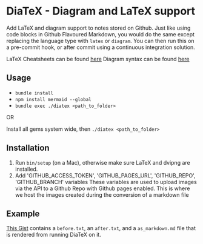 # DiaTeX - Diagram and LaTeX support 

Add LaTeX and diagram support to notes stored on Github.
Just like using code blocks in Github Flavoured Markdown, you would do the same except replacing the language type
with `latex` or `diagram`. You can then run this on a pre-commit hook, or after commit using a continuous integration
solution.

LaTeX Cheatsheets can be found [here](https://wch.github.io/latexsheet/)
Diagram syntax can be found [here](https://knsv.github.io/mermaid/)

Usage
---

- `bundle install`
- `npm install mermaid --global`
- `bundle exec ./diatex <path_to_folder>`

OR

Install all gems system wide, then `./diatex <path_to_folder>`

Installation
---

1. Run `bin/setup` (on a Mac), otherwise make sure LaTeX and dvipng are installed.
2. Add 'GITHUB_ACCESS_TOKEN', 'GITHUB_PAGES_URL', 'GITHUB_REPO', 'GITHUB_BRANCH' variables
   These variables are used to upload images via the API to a Github Repo with Github pages enabled.
   This is where we host the images created during the conversion of a markdown file

Example
---
[This Gist](https://gist.github.com/jules2689/a6c812caac02c5c2956a70ef7e2a29c8) contains a `before.txt`, an `after.txt`, and a `as_markdown.md` file that is rendered from running DiaTeX on it.
